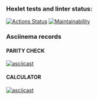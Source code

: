 ### **Hexlet tests and linter status:**
[![Actions Status](https://github.com/makaralina/python-project-49/actions/workflows/hexlet-check.yml/badge.svg)](https://github.com/makaralina/python-project-49/actions)
[![Maintainability](https://api.codeclimate.com/v1/badges/c0dbb28c4349a64a41dc/maintainability)](https://codeclimate.com/github/makaralina/python-project-49/maintainability)

### **Asciinema records**

#### **PARITY CHECK**

[![asciicast](https://asciinema.org/a/OnG7AH5lVRIQZQ0k9OTqWsYDe.svg)](https://asciinema.org/a/OnG7AH5lVRIQZQ0k9OTqWsYDe)

#### **CALCULATOR**

[![asciicast](https://asciinema.org/a/7LRzsSSvEvRLzlGX3MRKAbIk3.svg)](https://asciinema.org/a/7LRzsSSvEvRLzlGX3MRKAbIk3)